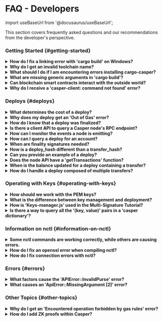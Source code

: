 # FAQ - Developers

import useBaseUrl from '@docusaurus/useBaseUrl';

This section covers frequently asked questions and our recommendations from the developer's perspective.

### Getting Started {#getting-started}

<details>
 <summary><b>How do I fix a linking error with 'cargo build' on Windows?</b></summary>

**Question** : How can I fix this linking error while running `cargo build` on Windows?

<img src={useBaseUrl("/image/faq/q-cargo-build.png")} alt="cargo-build" width="800"/>

**Answer** : You have to install the VC+ build tools so that `rustc` can auto-detect the helper files that are part of the building process. Or you can build using Visual Studio 2013 or 2015. There are two existing Rust toolchain families provided for Windows: `msvc` and `gnu`:

-   **_msvc_** is the default, and as you realized, it depends on a recent Visual C++ installation.
-   **_gnu_**, on the other hand, depends on GNU/MinGW-w64. It can be installed and made the default toolchain using this command:

    ```bash
    $ rustup default stable-x86_64-pc-windows-gnu
    ```

</details>

<details>
 <summary><b>Why do I get an invalid toolchain name?</b></summary>

**Question** : How can I fix an error caused by an invalid toolchain name, such as: `error: caused by: invalid toolchain name:...`?

**Answer** : First, check your `rustup` version using the following commands:

```bash
rustup --version
```

```bash
rustup show
```

Then, find the appropriate remedy:

-   Set the minimal rustup profile:

```bash
rustup set profile minimal
```

-   Install the nightly Rust toolchain separately with these two commands:

```bash
curl --proto '=https' --tlsv1.2 -sSf https://sh.rustup.rs | sh -s -- --default-toolchain none -y
```

```bash
rustup toolchain install nightly --allow-downgrade --profile minimal --component clippy
```

-   Update rustup with one of these commands:

```bash
rustup update
```

```bash
rustup self update
```

Refer to the [Rust toolchain installer](https://rustup.rs/) for more details.

</details>

<details>
<summary><b>What should I do if I am encountering errors installing cargo-casper?</b></summary>

Ensure that you have installed both Rust and CMake before attempting to install cargo-casper.

</details>

<details>
 <summary><b>What are missing generic arguments in 'cargo build'?</b></summary>

**Question** : The `cargo build --release` command fails due to missing generic arguments. How can I fix this?

<img src={useBaseUrl("/image/faq/q-cmake-version.png")} alt="cmake-version" width="800"/>

**Answer** : This is a library compatibility issue that occurs with CMake version 18.04. Use `cmake --version` to check your current version of CMake. If you are on this version, perform an upgrade:

```
sudo snap install cmake
```

</details>

<details>
<summary><b>Can blockchain smart contracts interact with the outside world?</b></summary>

No, smart contracts cannot interact with the world outside of the blockchain on which they live. For example, a smart contract cannot act as a REST endpoint or data source. Smart contracts can interact with other contracts in the same environment, or with compatible external libraries. When creating an external library to interact with a Casper smart contract, consider the following:

* WASM is expressed as `little-endian` by default. Check for endianness compatibility.
* As `wasm32-unknown-unknown` is a 32-bit platform, it cannot support 64-bit external code. Your library needs to be compatible with 32-bit code.
* Consider a library that supports `no_std`.
* Try to avoid native operating system calls. If the library uses the filesystem, sockets, or other native OS functionality, then it may not work with a Casper smart contract.

</details>

<details>
<summary><b>Why do I receive a 'casper-client: command not found' error?</b></summary>

Refer to the [Casper Command-line Client](https://docs.casperlabs.io/workflow/setup#the-casper-command-line-client) document for instructions on interacting with the Casper Network.

</details>

### Deploys {#deploys}

<details>
<summary><b>What determines the cost of a deploy?</b></summary>

Native system transfers have a fixed gas cost. Calling system contracts by their hashes also has a fixed cost.

If two calls with different arguments but for the same hash show different gas costs, it is a result of executed WASM code. Different arguments may lead to different code paths and executed opcodes. You cannot predict the number of executed opcodes or host functions.

If the calls use the same arguments, yet the cost is increasing, you might consider reviewing your global state usage. There is a chance that you are reading a collection from the global state, updating it and writing back with a larger size.

</details>

<details>
<summary><b>Why does my deploy get an 'Out of Gas' error?</b></summary>

If you receive this error, try specifying a higher amount of CSPR for the deployment.

</details>

<details>
 <summary><b>How do I know that a deploy was finalized?</b></summary>
  
If a deploy was executed, then it has been finalized. If the deploy status comes back as null, that means the deploy has not been executed yet. Once the deploy executes, it is finalized, and no other confirmation is needed. Exchanges that are not running a read-only node must also keep track of <a href="/faq/faq-developer/#finality-signatures">finality signatures</a> to prevent any attacks from high-risk nodes.

</details>

<details>
<summary><b>Is there a client API to query a Casper node's RPC endpoint?</b></summary>

The client API to query a node's RPC endpoint is available at [Casper RPC API](http://casper-rpc-docs.s3-website-us-east-1.amazonaws.com/). You can find specific node-addresses at cspr.live for the [Testnet](https://testnet.cspr.live/tools/peers) or [Mainnet](https://cspr.live/tools/peers).

</details>

<details>
<summary><b>How can I monitor the events a node is emitting?</b></summary>

You can monitor a node's event stream on the port specified as the `event_stream_server.address` in the node's configuration (config.toml), which is by default 9999 on [Testnet](https://testnet.cspr.live/tools/peers) and [Mainnet](https://cspr.live/tools/peers). You will need the IP address of a [peer](/workflow/setup/#acquire-node-address-from-network-peers) on the network. For details and examples, visit the [Monitoring Events](/dapp-dev-guide/monitoring-events.md) page.

</details>


<details>
 <summary><b>How can I query a deploy for an account?</b></summary>

On-chain accounts are associated with an account address. Deploy data includes account address as a sub-field.

</details>

<details>
  <summary><b>When are finality signatures needed?</b></summary>
  
  Finality signatures are confirmations from validators that they have executed the deploy. Exchanges should be asserting finality by collecting the weight of two-thirds of deploy signatures. If an exchange runs a read-only node, it can collect these finality signatures from its node. Otherwise, the exchange must assert finality by collecting finality signatures and have proper monitoring infrastructure to prevent a Byzantine attack.
<br/><br/>
Suppose an exchange connects to someone else's node RPC to send deploys to the network. In this case, the node is considered high risk, and the exchange must assert finality by checking to see how many validators have run the deploys in the network.

</details>

<details>
  <summary><b>How is a deploy_hash different than a transfer_hash?</b></summary>
  
  Essentially, there is no difference between a <i>deploy_hash</i> and a <i>transfer_hash</i> since they are both hashes of deploys. However, the platform is labeling the subset of deploys which are transfers, to filter transfers from other types of deploys. In other words, a <i>transfer_hash</i> is a native transfer, while a <i>deploy_hash</i> is any other kind of deploy.

</details>

<details>
  <summary><b>Can you provide an example of a deploy?</b></summary>
  
  You can find a deploy reference in <a href="https://github.com/casper-ecosystem/casper-js-sdk/blob/next/test/lib/DeployUtil.test.ts#L5">GitHub</a>.
</details>

<details>
 <summary><b>Does the node API have a 'getTransactions' function?</b></summary>

The node API JSON-RPC is found <a href="http://casper-rpc-docs.s3-website-us-east-1.amazonaws.com/">here</a>. Also, the node emits the following events:

-   BlockAdded
-   DeployProcessed
-   ConsensusFinalitySignature

With these APIs, you can pull information from the node, such as transaction sets.

</details>

<details>
 <summary><b>When is the balance updated for a deploy containing a transfer?</b></summary>

 Execution occurs after consensus. As outlined [here in the dApp Development Guide](/dapp-dev-guide/on-chain-contracts#check-deploy-status), deployments are queued in the system before being listed in a block for execution.

 Balance updates should occur after contract execution and block finalization.

</details>

<details>
 <summary><b>How do I handle a deploy composed of multiple transfers?</b></summary>

 Applying a unique ID to each transfer can mitigate issues with multiple transfers in a single deploy. Once included in a block, the network finalizes the deploy containing multiple transfers.

</details>

### Operating with Keys {#operating-with-keys}

<details>
  <summary><b>How should we work with the PEM keys?</b></summary>
  
  The <a href="https://casper-ecosystem.github.io/casper-js-sdk/next/modules/_lib_keys_.html">Keys API</a> provides methods for <i>Ed25519</i> and <i>Secp256K1</i> keys. Also, review the tests in <a href="/dapp-dev-guide/keys/">GitHub</a> and the documentation. For more information on creating and working with keys, see <a href="/dapp-dev-guide/keys/">Accounts and Cryptographic Keys</a>.

</details>

<details>
<summary><b>What is the difference between key management and deployment?</b></summary>

There are two types of action that an account can perform: deployment and key management. Deployment is simply executing some code on the blockchain, while key management involves changing the associated keys. Key management cannot occur independently, but must come via a deploy. Therefore, a key management action implies that a deployment action also occurs.

You may also reference the following two documents for additional information:

- [Accounts](https://docs.casperlabs.io/design/accounts)
- [Multi-Signature Tutorial](https://docs.casperlabs.io/multi-sig)

</details>

<details>
<summary><b>How is 'Keys-manager.js' used in the Multi-Signature Tutorial?</b></summary>

In the [Multi-Signature Tutorial](https://docs.casperlabs.io/multi-sig), `scenario-*.js` accesses functions from `key-manager.js` through `const keyManager = require('./key-manager');`.

</details>

<details>
<summary><b>Is there a way to query all the '(key, value)' pairs in a 'casper dictionary'?</b></summary>

No, you need to know the keys beforehand. If you want to iterate over the dictionary list, you can list keys numerically and keep the length in another value.

</details>

### Information on nctl {#information-on-nctl}


<details>
<summary><b>Some nctl commands are working correctly, while others are causing errors.</b></summary>

This issue may be caused by an incomplete or unsuccessful install of nctl. Once it is installed, use the command `nctl-status` to see if it is running normally. It should show five running noes and five stopped.

If it does not, the nctl install did not install correctly. Usually, the failure reasons are OS and hardware specifications. If you are running Linus on Windows, we suggest switching to VirtualBox.

</details>

<details>

<summary><b>How do I fix an openssl error when compiling nctl?</b></summary>

**Question** : When I attempted to run 'nctl-compile' on MacOS, I received the following error: 'error: failed to run custom build command for openssl-sys v0.9.67'. How can I fix this?

**Answer** : If you issue the command `brew info openssl` it will return info that appears similar to the following:

```
...
For pkg-config to find openssl@3 you may need to set:
    export PKG_CONFIG_PATH="usr/local/opt/openssl@3/lib/pkgconfig"
...
```

The next step is to issue the above command. In this example, you would use `PKG_CONFIG_PATH="/usr/local/opt/openssl@3/lib/pkgconfig"`.

After this, `nctl-compile` should work correctly.

</details>

<details>
<summary><b>How do I fix connection errors with nctl?</b></summary>

**Question** : When running nctl, how do I resolve a `Failed to get RPC response: error sending request for url (http://127.0.0.1:22102/rpc): connection error: Connection reset by peer (os error 54)` error?

**Answer** : You should specify RPC ports as follows:

```

[rpc_server]
address = "0.0.0.0:11102"

```

You can find more command info [here](https://github.com/casper-network/casper-node/blob/master/utils/nctl/docs/commands-view-node.md#nctl-viewing-node-information).

</details>

### Errors {#errors}

<details>
 <summary><b>What factors cause the 'APIError::InvalidPurse' error?</b></summary>

 The three main factors that cause an InvalidPurse error are:

 1. The purse in question does not exist.
 2. The purse is not of type U512.
 3. The sending and receiving purses are identical.

</details>

<details>
 <summary><b>What causes an 'ApiError::MissingArgument [2]' error?</b></summary>

 This error occurs when there is an incorrect session argument. The session argument must be U512.

</details>

### Other Topics {#other-topics}

<details>
<summary><b>Why do I get an 'Encountered operation forbidden by gas rules' error?</b></summary>

Casper node does not natively allow floating point opcodes. 

</details>

<details>
<summary><b>How do I add ZK proofs within Casper?</b></summary>

ZK proof inclusion would require building the proof verification inside the smart contract. You would need to add either of the following to your contract:

- [GitHub - paritytech/bn: Pairing cryptography library in Rust](https://github.com/paritytech/bn)
- [GitHub - zkcrypto/pairing: Pairing-friendly elliptic curve library.](https://github.com/zkcrypto/pairing)

Verifications would then need to use the associated library.

</details>


